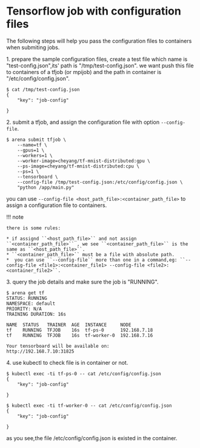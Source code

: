 # Tensorflow job with configuration files

The following steps will help you pass the configuration files to containers when submiting jobs.

1\. prepare the sample configuration files, create a test file which name is "test-config.json",its' path is "/tmp/test-config.json". we want push this file to containers of a tfjob (or mpijob) and the path in container is "/etc/config/config.json".

    $ cat /tmp/test-config.json
    {
        "key": "job-config"

    }

2\. submit a tfjob, and assign the configuration file with option ``--config-file``.

    $ arena submit tfjob \
        --name=tf \
        --gpus=1 \
        --workers=1 \
        --worker-image=cheyang/tf-mnist-distributed:gpu \
        --ps-image=cheyang/tf-mnist-distributed:cpu \
        --ps=1 \
        --tensorboard \
        --config-file /tmp/test-config.json:/etc/config/config.json \
        "python /app/main.py"


you can use ``--config-file <host_path_file>:<container_path_file>`` to assign a configuration file to containers.

!!! note

    there is some rules:

    * if assignd ``<host_path_file>`` and not assign ``<container_path_file>`` , we see ``<container_path_file>`` is the same as ``<host_path_file>``.
    * ``<container_path_file>`` must be a file with absolute path.
    *  you can use ``--config-file`` more than one in a command,eg: ``--config-file <file1>:<container_file1> --config-file <file2>:<container_file2>``.


3\. query the job details and make sure the job is "RUNNING".

    $ arena get tf
    STATUS: RUNNING
    NAMESPACE: default
    PRIORITY: N/A
    TRAINING DURATION: 16s

    NAME  STATUS   TRAINER  AGE  INSTANCE     NODE
    tf    RUNNING  TFJOB    16s  tf-ps-0      192.168.7.18
    tf    RUNNING  TFJOB    16s  tf-worker-0  192.168.7.16

    Your tensorboard will be available on:
    http://192.168.7.10:31825


4\. use kubectl to check file is in container or not.

    $ kubectl exec -ti tf-ps-0 -- cat /etc/config/config.json
    {
        "key": "job-config"

    }

    $ kubectl exec -ti tf-worker-0 -- cat /etc/config/config.json
    {
        "key": "job-config"

    }

as you see,the file /etc/config/config.json is existed in the container.
